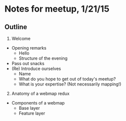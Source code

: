 # Notes for meetup, 1/21/15

## Outline

1. Welcome
  - Opening remarks
    - Hello
    - Structure of the evening
  - Pass out snacks
  - (Re) Introduce ourselves
    - Name
    - What do you hope to get out of today's meetup?
    - What is your expertise? (Not necessarily mapping!)
2. Anatomy of a webmap redux
  - Components of a webmap
    - Base layer
    - Feature layer


